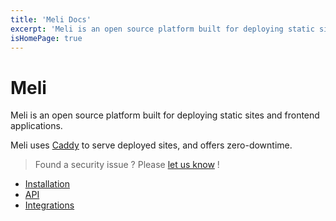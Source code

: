```yaml
---
title: 'Meli Docs'
excerpt: 'Meli is an open source platform built for deploying static sites and frontend applications'
isHomePage: true
---
```


# Meli

Meli is an open source platform built for deploying static sites and frontend applications. 

Meli uses [Caddy](https://caddyserver.com/) to serve deployed sites, and offers zero-downtime.

> Found a security issue ? Please [let us know](https://github.com/getmeli/meli/security/advisories/new) !

- [Installation](/get-started/installation)
- [API](/api/api)
- [Integrations](/integrations)

